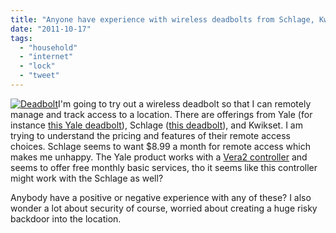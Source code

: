```yaml
---
title: "Anyone have experience with wireless deadbolts from Schlage, Kwikset, Yale?"
date: "2011-10-17"
tags: 
  - "household"
  - "internet"
  - "lock"
  - "tweet"
---
```


[![](images/b55cf51a3945b850d8351555b30d6da9.jpg "Deadbolt")](http://www.gokeyless.com/product/720/2/schlage-be365ply613-keypad-deadbolt-lock)I'm going to try out a wireless deadbolt so that I can remotely manage and track access to a location. There are offerings from Yale (for instance [this Yale deadbolt](http://www.yaleresidential.com/en/yale/yale-USA/Real-Living/product-details/Keypad/Keypad1/)), Schlage ([this deadbolt](http://link.schlage.com/Products/Pages/DeadboltStarterKit.aspx)), and Kwikset. I am trying to understand the pricing and features of their remote access choices. Schlage seems to want $8.99 a month for remote access which makes me unhappy. The Yale product works with a [Vera2 controller](http://www.gokeyless.com/product/748/5/micasaverde-vera2-zwave-home-automation-system) and seems to offer free monthly basic services, tho it seems like this controller might work with the Schlage as well?

Anybody have a positive or negative experience with any of these? I also wonder a lot about security of course, worried about creating a huge risky backdoor into the location.
